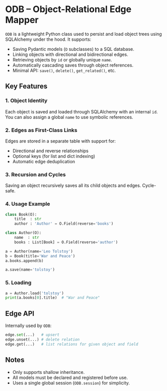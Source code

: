 # ODB – Object-Relational Edge Mapper

`ODB` is a lightweight Python class used to persist and load object trees using SQLAlchemy under the hood. It supports:

- Saving Pydantic models (`O` subclasses) to a SQL database.
- Linking objects with directional and bidirectional edges.
- Retrieving objects by `id` or globally unique `name`.
- Automatically cascading saves through object references.
- Minimal API: `save()`, `delete()`, `get_related()`, etc.

## Key Features

### 1. Object Identity
Each object is saved and loaded through SQLAlchemy with an internal `id`. You can also assign a global `name` to use symbolic references.

### 2. Edges as First-Class Links
Edges are stored in a separate table with support for:
- Directional and reverse relationships
- Optional keys (for list and dict indexing)
- Automatic edge deduplication

### 3. Recursion and Cycles
Saving an object recursively saves all its child objects and edges. Cycle-safe.

### 4. Usage Example

```python
class Book(O):
	title  : str
	author : 'Author' = O.Field(reverse='books')

class Author(O):
	name  : str
	books : List[Book] = O.Field(reverse='author')

a = Author(name='Leo Tolstoy')
b = Book(title='War and Peace')
a.books.append(b)

a.save(name='tolstoy')
```

### 5. Loading

```python
a = Author.load('tolstoy')
print(a.books[0].title)  # "War and Peace"
```

## Edge API

Internally used by `ODB`:

```python
edge.set(...)   # upsert
edge.unset(...) # delete relation
edge.get(...)   # list relations for given object and field
```

## Notes

- Only supports shallow inheritance.
- All models must be declared and registered before use.
- Uses a single global session (`ODB.session`) for simplicity.